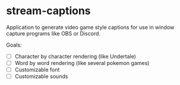 # stream-captions

Application to generate video game style captions for use in window capture programs like OBS or Discord.

Goals:
- [ ] Character by character rendering (like Undertale)
- [ ] Word by word rendering (like several pokemon games)
- [ ] Customizable font
- [ ] Customizable sounds
